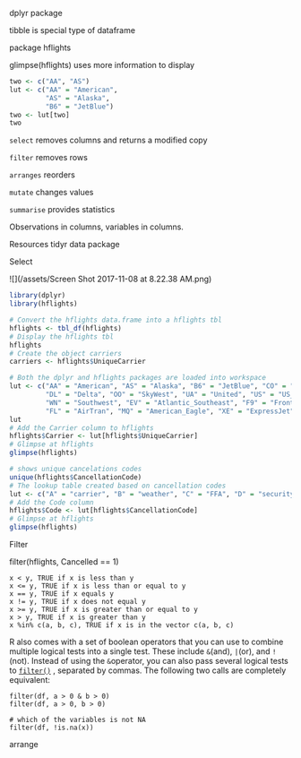 dplyr package

tibble is special type of dataframe

package hflights

glimpse\(hflights\) uses more information to display

```r
two <- c("AA", "AS")
lut <- c("AA" = "American", 
         "AS" = "Alaska", 
         "B6" = "JetBlue")
two <- lut[two]
two
```

`select` removes columns and returns a modified copy

`filter` removes rows

`arranges` reorders

`mutate` changes values

`summarise` provides statistics

Observations in columns, variables in columns.

Resources tidyr data package

Select

![](/assets/Screen Shot 2017-11-08 at 8.22.38 AM.png)

```r
library(dplyr)
library(hflights)

# Convert the hflights data.frame into a hflights tbl
hflights <- tbl_df(hflights)
# Display the hflights tbl
hflights
# Create the object carriers
carriers <- hflights$UniqueCarrier

# Both the dplyr and hflights packages are loaded into workspace
lut <- c("AA" = "American", "AS" = "Alaska", "B6" = "JetBlue", "CO" = "Continental", 
         "DL" = "Delta", "OO" = "SkyWest", "UA" = "United", "US" = "US_Airways", 
         "WN" = "Southwest", "EV" = "Atlantic_Southeast", "F9" = "Frontier", 
         "FL" = "AirTran", "MQ" = "American_Eagle", "XE" = "ExpressJet", "YV" = "Mesa")
lut
# Add the Carrier column to hflights
hflights$Carrier <- lut[hflights$UniqueCarrier]
# Glimpse at hflights
glimpse(hflights)

# shows unique cancelations codes
unique(hflights$CancellationCode)
# The lookup table created based on cancellation codes
lut <- c("A" = "carrier", "B" = "weather", "C" = "FFA", "D" = "security", "E" = "not cancelled")
# Add the Code column
hflights$Code <- lut[hflights$CancellationCode]
# Glimpse at hflights
glimpse(hflights)
```

Filter

filter\(hflights, Cancelled == 1\)

```
x < y, TRUE if x is less than y
x <= y, TRUE if x is less than or equal to y
x == y, TRUE if x equals y
x != y, TRUE if x does not equal y
x >= y, TRUE if x is greater than or equal to y
x > y, TRUE if x is greater than y
x %in% c(a, b, c), TRUE if x is in the vector c(a, b, c)
```

R also comes with a set of boolean operators that you can use to combine multiple logical tests into a single test. These include `&`\(and\), `|`\(or\), and `!`\(not\). Instead of using the `&`operator, you can also pass several logical tests to [`filter()`](http://www.rdocumentation.org/packages/dplyr/functions/filter) , separated by commas. The following two calls are completely equivalent:

```
filter(df, a > 0 & b > 0)
filter(df, a > 0, b > 0)

# which of the variables is not NA
filter(df, !is.na(x))
```

arrange





